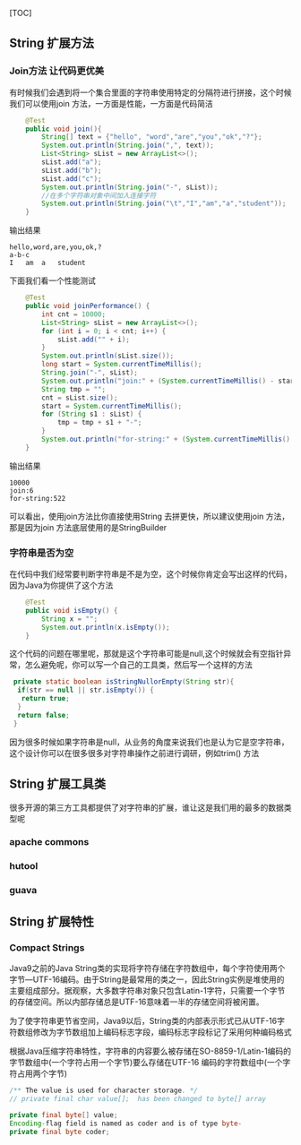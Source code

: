 [TOC]

## String 扩展方法

### Join方法 让代码更优美

有时候我们会遇到将一个集合里面的字符串使用特定的分隔符进行拼接，这个时候我们可以使用join 方法，一方面是性能，一方面是代码简洁

```java
    @Test
    public void join(){
        String[] text = {"hello", "word","are","you","ok","?"};
        System.out.println(String.join(",", text));
        List<String> sList = new ArrayList<>();
        sList.add("a");
        sList.add("b");
        sList.add("c");
        System.out.println(String.join("-", sList));
        //在多个字符串对象中间加入连接字符
        System.out.println(String.join("\t","I","am","a","student"));
    }
```

输出结果

```
hello,word,are,you,ok,?
a-b-c
I	am	a	student
```

下面我们看一个性能测试

```java
    @Test
    public void joinPerformance() {
        int cnt = 10000;
        List<String> sList = new ArrayList<>();
        for (int i = 0; i < cnt; i++) {
            sList.add("" + i);
        }
        System.out.println(sList.size());
        long start = System.currentTimeMillis();
        String.join("-", sList);
        System.out.println("join:" + (System.currentTimeMillis() - start));
        String tmp = "";
        cnt = sList.size();
        start = System.currentTimeMillis();
        for (String s1 : sList) {
            tmp = tmp + s1 + "-";
        }
        System.out.println("for-string:" + (System.currentTimeMillis() - start));
    }
```

输出结果

```
10000
join:6
for-string:522
```

可以看出，使用join方法比你直接使用String 去拼更快，所以建议使用join 方法，那是因为join 方法底层使用的是StringBuilder 



### 字符串是否为空

在代码中我们经常要判断字符串是不是为空，这个时候你肯定会写出这样的代码，因为Java为你提供了这个方法

```java
    @Test
    public void isEmpty() {
        String x = "";
        System.out.println(x.isEmpty());
    }
```

这个代码的问题在哪里呢，那就是这个字符串可能是null,这个时候就会有空指针异常，怎么避免呢，你可以写一个自己的工具类，然后写一个这样的方法

```java
 private static boolean isStringNullorEmpty(String str){
  if(str == null || str.isEmpty()) {
   return true;
  }
  return false;
 }
```

因为很多时候如果字符串是null，从业务的角度来说我们也是认为它是空字符串，这个设计你可以在很多很多对字符串操作之前进行调研，例如trim() 方法





## String 扩展工具类

很多开源的第三方工具都提供了对字符串的扩展，谁让这是我们用的最多的数据类型呢

###  apache commons

### hutool

### guava

## String 扩展特性

### Compact Strings 

Java9之前的Java String类的实现将字符存储在字符数组中，每个字符使用两个字节—UTF-16编码。由于String是最常用的类之一，因此String实例是堆使用的主要组成部分。据观察，大多数字符串对象只包含Latin-1字符，只需要一个字节的存储空间。所以内部存储总是UTF-16意味着一半的存储空间将被闲置。

为了使字符串更节省空间，Java9以后，String类的内部表示形式已从UTF-16字符数组修改为字节数组加上编码标志字段，编码标志字段标记了采用何种编码格式

根据Java压缩字符串特性，字符串的内容要么被存储在SO-8859-1/Latin-1编码的字节数组中(一个字符占用一个字节)要么存储在UTF-16 编码的字符数组中(一个字符占用两个字节)

```java
/** The value is used for character storage. */
// private final char value[];  has been changed to byte[] array

private final byte[] value;
Encoding-flag field is named as coder and is of type byte-
private final byte coder;
```



